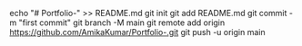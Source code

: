 echo "# Portfolio-" >> README.md
git init
git add README.md
git commit -m "first commit"
git branch -M main
git remote add origin https://github.com/AmikaKumar/Portfolio-.git
git push -u origin main
